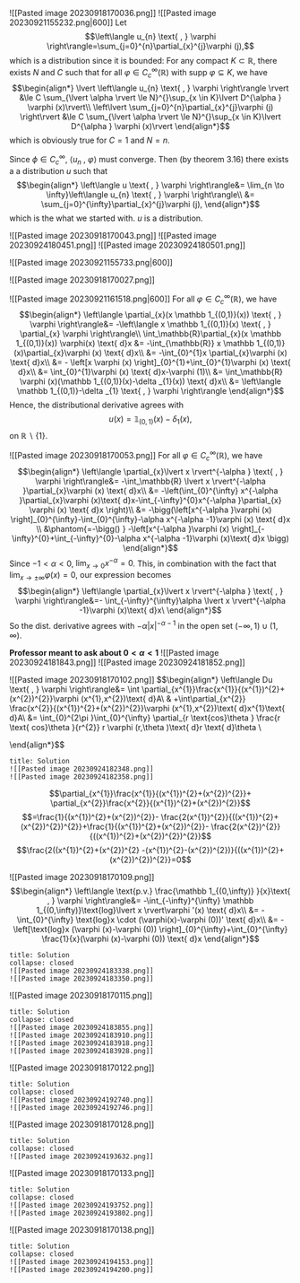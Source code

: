 
![[Pasted image 20230918170036.png]]
![[Pasted image 20230921155232.png|600]]
Let 
$$\left\langle u_{n} \text{ , } \varphi  \right\rangle=\sum_{j=0}^{n}\partial_{x}^{j}\varphi (j),$$
which is a distribution since it is bounded: For any compact $K \subset  \mathbb{R}$, there exists $N$ and $C$ such that for all $\varphi \in C^{\infty}_{c}(\mathbb{R})$ with $\text{supp }\varphi \subseteq K$, we have
$$\begin{align*}
\lvert \left\langle u_{n} \text{ , } \varphi  \right\rangle \rvert &\le C \sum_{\lvert \alpha  \rvert \le N}^{}\sup_{x \in K}\lvert D^{\alpha } \varphi (x)\rvert\\
	\left\lvert \sum_{j=0}^{n}\partial_{x}^{j}\varphi (j) \right\rvert &\le C \sum_{\lvert \alpha  \rvert \le N}^{}\sup_{x \in K}\lvert D^{\alpha } \varphi (x)\rvert
\end{align*}$$
which is obviously true for $C=1$ and $N=n$.

Since $\phi \in C^{\infty}_{c}$, $\left\langle u_{n} \text{ , } \varphi  \right\rangle$ must converge. Then (by theorem 3.16) there exists a a distribution $u$ such that
$$\begin{align*}
\left\langle u \text{ , } \varphi  \right\rangle&= \lim_{n \to \infty}\left\langle u_{n} \text{ , } \varphi  \right\rangle\\
		&= \sum_{j=0}^{\infty}\partial_{x}^{j}\varphi (j),
\end{align*}$$
which is the what we started with. $u$ is a distribution.

![[Pasted image 20230918170043.png]]
![[Pasted image 20230924180451.png]]
![[Pasted image 20230924180501.png]]




![[Pasted image 20230921155733.png|600]]

![[Pasted image 20230918170027.png]]

![[Pasted image 20230921161518.png|600]]
For all $\varphi \in C^{\infty}_{c}(\mathbb{R}),$ we have
$$\begin{align*}
\left\langle \partial_{x}(x \mathbb 1_{(0,1)}(x)) \text{ , } \varphi  \right\rangle&= -\left\langle x \mathbb 1_{(0,1)}(x) \text{ , } \partial_{x} \varphi \right\rangle\\
\int_\mathbb{R}\partial_{x}(x \mathbb 1_{(0,1)}(x)) \varphi(x) \text{ d}x  &= -\int_{\mathbb{R}} x \mathbb 1_{(0,1)}(x)\partial_{x}\varphi (x) \text{ d}x\\
	&= -\int_{0}^{1}x \partial_{x}\varphi (x) \text{ d}x\\
&= - \left[x \varphi (x) \right]_{0}^{1}+\int_{0}^{1}\varphi (x) \text{ d}x\\
&= \int_{0}^{1}\varphi (x) \text{ d}x-\varphi  (1)\\
&= \int_\mathbb{R} \varphi (x)(\mathbb 1_{(0,1)}(x)-\delta _{1}(x)) \text{ d}x\\
&= \left\langle \mathbb 1_{(0,1)}-\delta _{1} \text{ , } \varphi  \right\rangle
\end{align*}$$
Hence, the distributional derivative agrees with
$$u(x)=\mathbb 1_{(0,1)}(x)-\delta _{1}(x),$$
on $\mathbb{R}\backslash \{1 \}$.

![[Pasted image 20230918170053.png]]
For all $\varphi \in C^{\infty}_{c}(\mathbb{R}),$ we have
$$\begin{align*}
\left\langle \partial_{x}\lvert x \rvert^{-\alpha } \text{ , } \varphi  \right\rangle&= -\int_\mathbb{R} \lvert x \rvert^{-\alpha }\partial_{x}\varphi (x) \text{ d}x\\
&= -\left(\int_{0}^{\infty} x^{-\alpha }\partial_{x}\varphi (x)\text{ d}x-\int_{-\infty}^{0}x^{-\alpha }\partial_{x} \varphi (x) \text{ d}x \right)\\
&= -\bigg(\left[x^{-\alpha }\varphi (x) \right]_{0}^{\infty}-\int_{0}^{\infty}-\alpha x^{-\alpha -1}\varphi (x) \text{ d}x \\
&\phantom{=-\bigg() } -\left[x^{-\alpha }\varphi (x) \right]_{-\infty}^{0}+\int_{-\infty}^{0}-\alpha x^{-\alpha -1}\varphi (x)\text{ d}x \bigg)
\end{align*}$$
Since $-1<\alpha <0$,  $\lim_{x \to 0}x^{-\alpha }=0$. This, in combination with the fact that $\lim_{x \to \pm \infty}\varphi(x)=0$, our expression becomes
$$\begin{align*}
\left\langle \partial_{x}\lvert x \rvert^{-\alpha } \text{ , } \varphi  \right\rangle&=- \int_{-\infty}^{\infty}\alpha \lvert x \rvert^{-\alpha -1}\varphi (x)\text{ d}x\
\end{align*}$$
So the dist. derivative agrees with $-\alpha \lvert x \rvert^{-\alpha -1}$ in the open set $(-\infty,1)\cup(1,\infty)$.

**Professor meant to ask about $0<\alpha <1$**
![[Pasted image 20230924181843.png]]
![[Pasted image 20230924181852.png]]


![[Pasted image 20230918170102.png]]
$$\begin{align*}
\left\langle Du \text{ , } \varphi  \right\rangle&= \int \partial_{x^{1}}\frac{x^{1}}{(x^{1})^{2}+(x^{2})^{2}}\varphi (x^{1},x^{2})\text{ d}A\\
& +\int\partial_{x^{2}} \frac{x^{2}}{(x^{1})^{2}+(x^{2})^{2}}\varphi (x^{1},x^{2})\text{ d}x^{1}\text{ d}A\\
&= \int_{0}^{2\pi }\int_{0}^{\infty} \partial_{r \text{cos}\theta } \frac{r \text{ cos}\theta }{r^{2}} r \varphi (r,\theta )\text{ d}r \text{ d}\theta \\

\end{align*}$$

```ad-note
title: Solution
![[Pasted image 20230924182348.png]]
![[Pasted image 20230924182358.png]]

```
$$\partial_{x^{1}}\frac{x^{1}}{(x^{1})^{2}+(x^{2})^{2}}+ \partial_{x^{2}}\frac{x^{2}}{(x^{1})^{2}+(x^{2})^{2}}$$
$$=\frac{1}{(x^{1})^{2}+(x^{2})^{2}}- \frac{2(x^{1})^{2}}{((x^{1})^{2}+(x^{2})^{2})^{2}}+\frac{1}{(x^{1})^{2}+(x^{2})^{2}}- \frac{2(x^{2})^{2}}{((x^{1})^{2}+(x^{2})^{2})^{2}}$$
$$\frac{2((x^{1})^{2}+(x^{2})^{2} -(x^{1})^{2}-(x^{2})^{2})}{((x^{1})^{2}+(x^{2})^{2})^{2}}=0$$


![[Pasted image 20230918170109.png]]
$$\begin{align*}
\left\langle \text{p.v.} \frac{\mathbb 1_{(0,\infty)} }{x}\text{ , } \varphi  \right\rangle&= -\int_{-\infty}^{\infty} \mathbb 1_{(0,\infty)}\text{log}\lvert x \rvert\varphi  '(x) \text{ d}x\\
&= -\int_{0}^{\infty} \text{log}x \cdot (\varphi(x)-\varphi (0))' \text{ d}x\\
&= -\left[\text{log}x (\varphi (x)-\varphi (0)) \right]_{0}^{\infty}+\int_{0}^{\infty} \frac{1}{x}(\varphi (x)-\varphi (0)) \text{ d}x
\end{align*}$$
```ad-note
title: Solution
collapse: closed
![[Pasted image 20230924183338.png]]
![[Pasted image 20230924183350.png]]

```





![[Pasted image 20230918170115.png]]
```ad-note
title: Solution
collapse: closed
![[Pasted image 20230924183855.png]]
![[Pasted image 20230924183910.png]]
![[Pasted image 20230924183918.png]]
![[Pasted image 20230924183928.png]]

```


![[Pasted image 20230918170122.png]]
```ad-note
title: Solution
collapse: closed
![[Pasted image 20230924192740.png]]
![[Pasted image 20230924192746.png]]

```


![[Pasted image 20230918170128.png]]
```ad-note
title: Solution
collapse: closed
![[Pasted image 20230924193632.png]]

```


![[Pasted image 20230918170133.png]]
```ad-note
title: Solution
collapse: closed
![[Pasted image 20230924193752.png]]
![[Pasted image 20230924193802.png]]

```



![[Pasted image 20230918170138.png]]

```ad-note
title: Solution
collapse: closed
![[Pasted image 20230924194153.png]]
![[Pasted image 20230924194200.png]]

```
